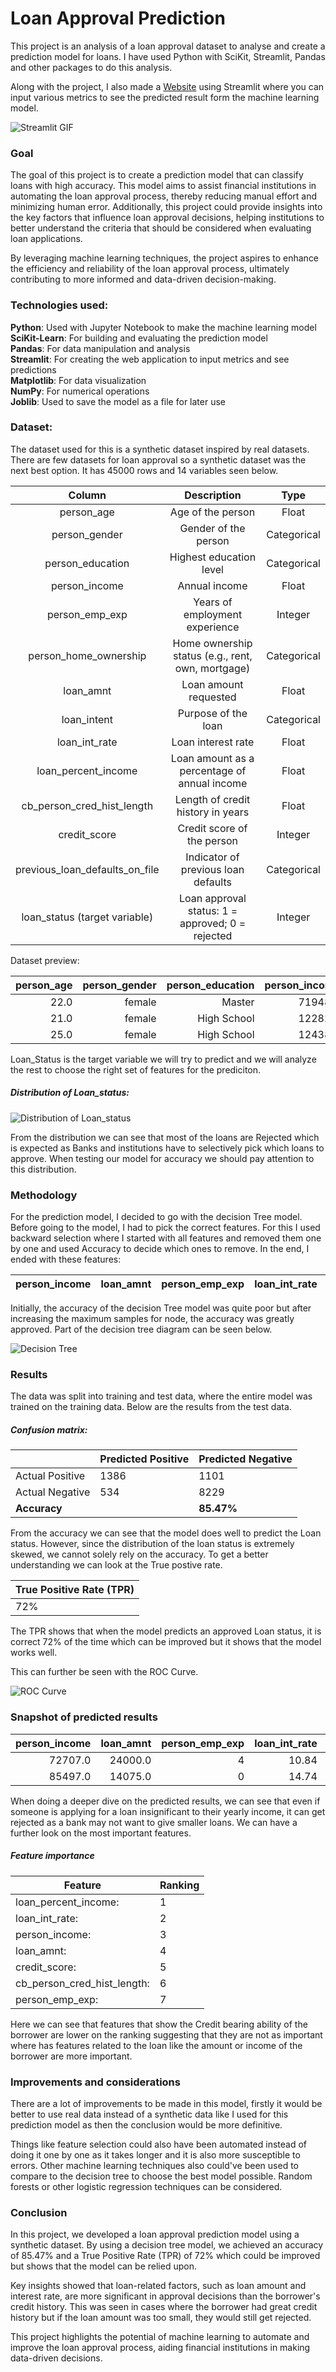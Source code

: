# Loan Approval Prediction

This project is an analysis of a loan approval dataset to analyse and create a prediction model for loans. I have used Python with SciKit, Streamlit, Pandas and other packages to do this analysis.

Along with the project, I also made a [Website]('https://jaskeatloanapproval.streamlit.app/) using Streamlit where you can input various metrics to see the predicted result form the machine learning model.

<!-- TODO: PUT GIF HERE -->

![Streamlit GIF](/Pictures/WebApp.gif)

### Goal

The goal of this project is to create a prediction model that can classify loans with high accuracy. This model aims to assist financial institutions in automating the loan approval process, thereby reducing manual effort and minimizing human error. Additionally, this project could provide insights into the key factors that influence loan approval decisions, helping institutions to better understand the criteria that should be considered when evaluating loan applications.

By leveraging machine learning techniques, the project aspires to enhance the efficiency and reliability of the loan approval process, ultimately contributing to more informed and data-driven decision-making.

### Technologies used:

**Python**: Used with Jupyter Notebook to make the machine learning model  
**SciKit-Learn**: For building and evaluating the prediction model  
**Pandas**: For data manipulation and analysis  
**Streamlit**: For creating the web application to input metrics and see predictions  
**Matplotlib**: For data visualization  
**NumPy**: For numerical operations  
**Joblib**: Used to save the model as a file for later use

### Dataset:

The dataset used for this is a synthetic dataset inspired by real datasets. There are few datasets for loan approval so a synthetic dataset was the next best option. It has 45000 rows and 14 variables seen below.

|             Column             |                    Description                    |    Type     |
| :----------------------------: | :-----------------------------------------------: | :---------: |
|           person_age           |                 Age of the person                 |    Float    |
|         person_gender          |               Gender of the person                | Categorical |
|        person_education        |              Highest education level              | Categorical |
|         person_income          |                   Annual income                   |    Float    |
|         person_emp_exp         |          Years of employment experience           |   Integer   |
|     person_home_ownership      | Home ownership status (e.g., rent, own, mortgage) | Categorical |
|           loan_amnt            |               Loan amount requested               |    Float    |
|          loan_intent           |                Purpose of the loan                | Categorical |
|         loan_int_rate          |                Loan interest rate                 |    Float    |
|      loan_percent_income       |   Loan amount as a percentage of annual income    |    Float    |
|   cb_person_cred_hist_length   |         Length of credit history in years         |    Float    |
|          credit_score          |            Credit score of the person             |   Integer   |
| previous_loan_defaults_on_file |        Indicator of previous loan defaults        | Categorical |
| loan_status (target variable)  | Loan approval status: 1 = approved; 0 = rejected  |   Integer   |

Dataset preview:

| person_age | person_gender | person_education | person_income | person_emp_exp | person_home_ownership | loan_amnt | loan_intent | loan_int_rate | loan_percent_income | cb_person_cred_hist_length | credit_score | previous_loan_defaults_on_file | loan_status |     |
| ---------: | ------------: | ---------------: | ------------: | -------------: | --------------------: | --------: | ----------: | ------------: | ------------------: | -------------------------: | -----------: | -----------------------------: | ----------: | --- |
|       22.0 |        female |           Master |       71948.0 |              0 |                  RENT |   35000.0 |    PERSONAL |         16.02 |                0.49 |                        3.0 |          561 |                             No |           1 |     |
|       21.0 |        female |      High School |       12282.0 |              0 |                   OWN |    1000.0 |   EDUCATION |         11.14 |                0.08 |                        2.0 |          504 |                            Yes |           0 |     |
|       25.0 |        female |      High School |       12438.0 |              3 |              MORTGAGE |    5500.0 |     MEDICAL |         12.87 |                0.44 |                        3.0 |          635 |                             No |           1 |     |

Loan_Status is the target variable we will try to predict and we will analyze the rest to choose the right set of features for the prediciton.

##### Distribution of Loan_status:

![Distribution of Loan_status](/Pictures/loanstatus_distribution.png)

From the distribution we can see that most of the loans are Rejected which is expected as Banks and institutions have to selectively pick which loans to approve. When testing our model for accuracy we should pay attention to this distribution.

### Methodology

For the prediction model, I decided to go with the decision Tree model. Before going to the model, I had to pick the correct features. For this I used backward selection where I started with all features and removed them one by one and used Accuracy to decide which ones to remove. In the end, I ended with these features:

| person_income | loan_amnt | person_emp_exp | loan_int_rate | loan_percent_income | cb_person_cred_hist_length | credit_score |
| ------------- | --------- | -------------- | ------------- | ------------------- | -------------------------- | ------------ |

Initially, the accuracy of the decision Tree model was quite poor but after increasing the maximum samples for node, the accuracy was greatly approved. Part of the decision tree diagram can be seen below.

![Decision Tree](/Pictures/decisionTree.png)

### Results

The data was split into training and test data, where the entire model was trained on the training data. Below are the results from the test data.

##### Confusion matrix:

|                 | Predicted Positive | Predicted Negative |
| --------------- | ------------------ | ------------------ |
| Actual Positive | 1386               | 1101               |
| Actual Negative | 534                | 8229               |
| **Accuracy**    |                    | **85.47%**         |

From the accuracy we can see that the model does well to predict the Loan status. However, since the distribution of the loan status is extremely skewed, we cannot solely rely on the accuracy. To get a better understanding we can look at the True postive rate.

| True Positive Rate (TPR) |
| ------------------------ |
| 72%                      |

The TPR shows that when the model predicts an approved Loan status, it is correct 72% of the time which can be improved but it shows that the model works well.

This can further be seen with the ROC Curve.

![ROC Curve](/Pictures/rocCurve.png)

### Snapshot of predicted results

| person_income | loan_amnt | person_emp_exp | loan_int_rate | loan_percent_income | cb_person_cred_hist_length | credit_score | Actual | Predicted |
| ------------: | --------: | -------------: | ------------: | ------------------: | -------------------------: | -----------: | -----: | --------: |
|       72707.0 |   24000.0 |              4 |         10.84 |                0.33 |                        4.0 |          614 |      1 |         1 |
|       85497.0 |   14075.0 |              0 |         14.74 |                0.16 |                        4.0 |          623 |      0 |         0 |

When doing a deeper dive on the predicted results, we can see that even if someone is applying for a loan insignificant to their yearly income, it can get rejected as a bank may not want to give smaller loans. We can have a further look on the most important features.

##### Feature importance

| Feature                     | Ranking |
| --------------------------- | ------- |
| loan_percent_income:        | 1       |
| loan_int_rate:              | 2       |
| person_income:              | 3       |
| loan_amnt:                  | 4       |
| credit_score:               | 5       |
| cb_person_cred_hist_length: | 6       |
| person_emp_exp:             | 7       |

Here we can see that features that show the Credit bearing ability of the borrower are lower on the ranking suggesting that they are not as important where has features related to the loan like the amount or income of the borrower are more important.

### Improvements and considerations

There are a lot of improvements to be made in this model, firstly it would be better to use real data instead of a synthetic data like I used for this prediction model as then the conclusion would be more definitive.

Things like feature selection could also have been automated instead of doing it one by one as it takes longer and it is also more susceptible to errors. Other machine learning techniques also could've been used to compare to the decision tree to choose the best model possible. Random forests or other logistic regression techniques can be considered.

### Conclusion

In this project, we developed a loan approval prediction model using a synthetic dataset. By using a decision tree model, we achieved an accuracy of 85.47% and a True Positive Rate (TPR) of 72% which could be improved but shows that the model can be relied upon.

Key insights showed that loan-related factors, such as loan amount and interest rate, are more significant in approval decisions than the borrower's credit history. This was seen in cases where the borrower had great credit history but if the loan amount was too small, they would still get rejected.

This project highlights the potential of machine learning to automate and improve the loan approval process, aiding financial institutions in making data-driven decisions.
